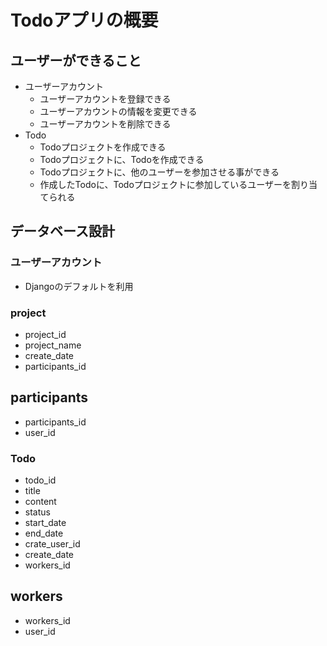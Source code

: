 # Todoアプリの概要

## ユーザーができること

- ユーザーアカウント
  - ユーザーアカウントを登録できる
  - ユーザーアカウントの情報を変更できる
  - ユーザーアカウントを削除できる
- Todo
  - Todoプロジェクトを作成できる
  - Todoプロジェクトに、Todoを作成できる
  - Todoプロジェクトに、他のユーザーを参加させる事ができる
  - 作成したTodoに、Todoプロジェクトに参加しているユーザーを割り当てられる

## データベース設計

### ユーザーアカウント

- Djangoのデフォルトを利用

### project

- project_id
- project_name
- create_date
- participants_id

## participants

- participants_id
- user_id
  
### Todo

- todo_id
- title
- content
- status
- start_date
- end_date
- crate_user_id
- create_date
- workers_id

## workers

- workers_id
- user_id

